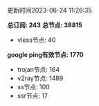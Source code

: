 更新时间2023-06-24 11:26:35

**总订阅: 243**
**总节点: 38815**
- vless节点: 40

**google ping有效节点: 1770**
- trojan节点: 164
- v2ray节点: 1489
- ss节点: 100
- ssr节点: 17
